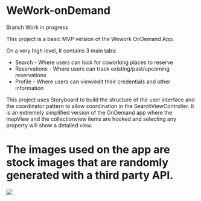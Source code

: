 # WeWork-onDemand

Branch<ProgrammaticUI> Work in progress

This project is a basic MVP version of the Wework OnDemand App. 

On a very high level, It contains 3 main tabs:
  - Search - Where users can look for coworking places to reserve
  - Reservations - Where users can track existing/past/upcoming reservations
  - Profile - Where users can view/edit their credentials and other information
  
This project uses Storyboard to build the structure of the user interface and the coordinator pattern to allow coordination in the SearchViewController.
It is an extremely simplified version of the OnDemand app where the mapView and the collectionview items are hooked and selecting any property will show a detailed view.


# The images used on the app are stock images that are randomly generated with a third party API. 
![](ezgif-3-a0679dc3255f.gif)

